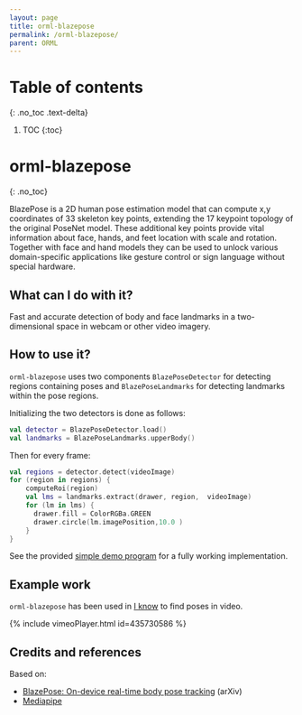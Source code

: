 ```yaml
---
layout: page
title: orml-blazepose
permalink: /orml-blazepose/
parent: ORML
---
```

# Table of contents
{: .no_toc .text-delta}
1. TOC
{:toc}        
# orml-blazepose
{: .no_toc}


BlazePose is a 2D human pose estimation model that can compute x,y coordinates of 33 skeleton key points, extending the 17 keypoint topology of the original PoseNet model. These additional key points provide vital information about face, hands, and feet location with scale and rotation. Together with face and hand models they can be used to unlock various domain-specific applications like gesture control or sign language without special hardware.

## What can I do with it?

Fast and accurate detection of body and face landmarks in a two-dimensional space in webcam or other video imagery. 

## How to use it?

`orml-blazepose` uses two components `BlazePoseDetector` for detecting regions containing poses and `BlazePoseLandmarks` for detecting landmarks within the pose regions.

Initializing the two detectors is done as follows:

```kotlin
val detector = BlazePoseDetector.load()
val landmarks = BlazePoseLandmarks.upperBody()
```

Then for every frame:

```kotlin
val regions = detector.detect(videoImage)
for (region in regions) {
    computeRoi(region)
    val lms = landmarks.extract(drawer, region,  videoImage)
    for (lm in lms) {
      drawer.fill = ColorRGBa.GREEN
      drawer.circle(lm.imagePosition,10.0 )
    }
}
```
See the provided [simple demo program](https://github.com/openrndr/orml/raw/orml-0.3/orml-blazepose/src/demo/kotlin/DemoDetector02.kt) for a fully working implementation.

## Example work

`orml-blazepose` has been used in [I know](https://rndr.studio/projects/i-know) to find poses in video.

{% include vimeoPlayer.html id=435730586 %}

## Credits and references
Based on:
 * [BlazePose: On-device real-time body pose tracking](https://arxiv.org/abs/2006.10204) (arXiv)
 * [Mediapipe](https://google.github.io/mediapipe/solutions/pose.html)
